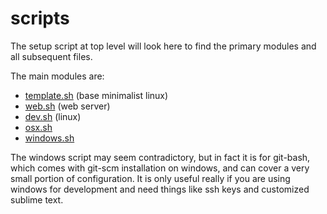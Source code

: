 
# scripts

The setup script at top level will look here to find the primary modules and all subsequent files.

The main modules are:

- [template.sh](template.sh) (base minimalist linux)
- [web.sh](web.sh) (web server)
- [dev.sh](dev.sh) (linux)
- [osx.sh](osx.sh)
- [windows.sh](windows.sh)

The windows script may seem contradictory, but in fact it is for git-bash, which comes with git-scm installation on windows, and can cover a very small portion of configuration.  It is only useful really if you are using windows for development and need things like ssh keys and customized sublime text.
